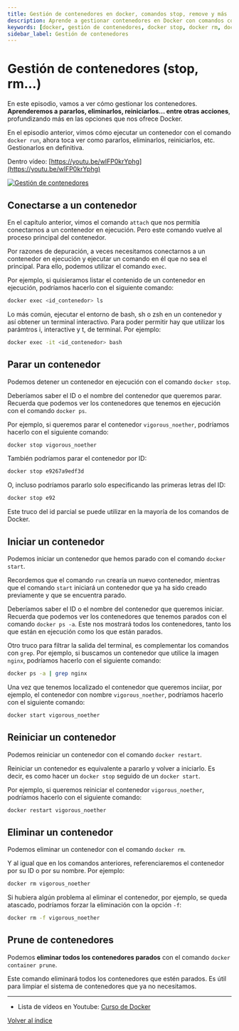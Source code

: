 ```yaml
---
title: Gestión de contenedores en docker, comandos stop, remove y más
description: Aprende a gestionar contenedores en Docker con comandos como stop, rm, exec, y otros. Esta parte del curso cubre cómo detener, reiniciar y eliminar contenedores fácilmente.
keywords: [docker, gestión de contenedores, docker stop, docker rm, docker exec, docker cli, devops]
sidebar_label: Gestión de contenedores 
---
```


# Gestión de contenedores (stop, rm...)
En este episodio, vamos a ver cómo gestionar los contenedores. **Aprenderemos a pararlos, eliminarlos, reiniciarlos... entre otras acciones**, profundizando más en las opciones que nos ofrece Docker.

En el episodio anterior, vimos cómo ejecutar un contenedor con el comando `docker run`, ahora toca ver como pararlos, eliminarlos, reiniciarlos, etc. Gestionarlos en definitiva.

Dentro vídeo: [https://youtu.be/wlFP0krYphg](https://youtu.be/wlFP0krYphg)


[![Gestión de contenedores](https://img.youtube.com/vi/wlFP0krYphg/maxresdefault.jpg)](https://youtu.be/wlFP0krYphg)

## Conectarse a un contenedor
En el capítulo anterior, vimos el comando `attach` que nos permitía conectarnos a un contenedor en ejecución. Pero este comando vuelve al proceso principal del contenedor.

Por razones de depuración, a veces necesitamos conectarnos a un contenedor en ejecución y ejecutar un comando en él que no sea el principal. Para ello, podemos utilizar el comando `exec`.

Por ejemplo, si quisieramos listar el contenido de un contenedor en ejecución, podríamos hacerlo con el siguiente comando:
```bash
docker exec <id_contenedor> ls
```

Lo más común, ejecutar el entorno de bash, sh o zsh en un contenedor y así obtener un terminal interactivo. Para poder permitir hay que utilizar los parámtros i, interactive y t, de terminal. Por ejemplo:
```bash
docker exec -it <id_contenedor> bash
```


## Parar un contenedor
Podemos detener un contenedor en ejecución con el comando `docker stop`. 

Deberíamos saber el ID o el nombre del contenedor que queremos parar. Recuerda que podemos ver los contenedores que tenemos en ejecución con el comando `docker ps`.

 Por ejemplo, si queremos parar el contenedor `vigorous_noether`, podríamos hacerlo con el siguiente comando:
```bash
docker stop vigorous_noether
```

También podríamos parar el contenedor por ID:
```bash
docker stop e9267a9edf3d
```

O, incluso podríamos pararlo solo especificando las primeras letras del ID:
```bash
docker stop e92
```

Este truco del id parcial se puede utilizar en la mayoría de los comandos de Docker.

## Iniciar un contenedor
Podemos iniciar un contenedor que hemos parado con el comando `docker start`.

Recordemos que el comando `run` crearía un nuevo contenedor, mientras que el comando `start` iniciará un contenedor que ya ha sido creado previamente y que se encuentra parado.

Deberíamos saber el ID o el nombre del contenedor que queremos iniciar. Recuerda que podemos ver los contenedores que tenemos parados con el comando `docker ps -a`. Este nos mostrará todos los contenedores, tanto los que están en ejecución como los que están parados.

Otro truco para filtrar la salida del terminal, es complementar los comandos con `grep`. Por ejemplo, si buscamos un contenedor que utilice la imagen `nginx`, podríamos hacerlo con el siguiente comando:
```bash
docker ps -a | grep nginx
```

Una vez que tenemos localizado el contenedor que queremos inciiar, por ejemplo, el contenedor con nombre `vigorous_noether`, podríamos hacerlo con el siguiente comando:
```bash
docker start vigorous_noether
```

## Reiniciar un contenedor
Podemos reiniciar un contenedor con el comando `docker restart`.

Reiniciar un contenedor es equivalente a pararlo y volver a iniciarlo. Es decir, es como hacer un `docker stop` seguido de un `docker start`.

Por ejemplo, si queremos reiniciar el contenedor `vigorous_noether`, podríamos hacerlo con el siguiente comando:
```bash
docker restart vigorous_noether
```

## Eliminar un contenedor
Podemos eliminar un contenedor con el comando `docker rm`.

Y al igual que en los comandos anteriores, referenciaremos el contenedor por su ID o por su nombre. Por ejemplo:
```bash
docker rm vigorous_noether
```

Si hubiera algún problema al eliminar el contenedor, por ejemplo, se queda atascado, podríamos forzar la eliminación con la opción `-f`:
```bash
docker rm -f vigorous_noether
```

## Prune de contenedores
Podemos **eliminar todos los contenedores parados** con el comando `docker container prune`.

Este comando eliminará todos los contenedores que estén parados. Es útil para limpiar el sistema de contenedores que ya no necesitamos.



---
* Lista de vídeos en Youtube: [Curso de Docker](https://www.youtube.com/playlist?list=PLQhxXeq1oc2n7YnjRhq7qVMzZWtDY7Zz0)

[Volver al índice](README.md#índice)